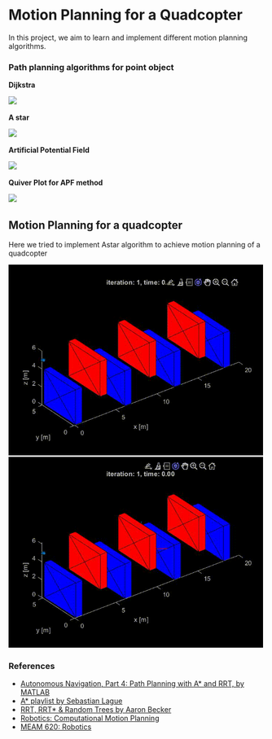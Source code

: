 # Motion Planning for a Quadcopter

In this project, we aim to learn and implement different motion planning algorithms.

### Path planning algorithms for point object
**Dijkstra**

![](https://github.com/RiVer2000/Quadcopter-Navigation/blob/main/Dijkstra_Astar/DijkstraGrid.gif)

**A  star**

![](https://github.com/RiVer2000/Quadcopter-Navigation/blob/main/Dijkstra_Astar/AstarGrid.gif)

**Artificial Potential Field**

![](https://github.com/RiVer2000/Quadcopter-Navigation/blob/main/Artificial%20Potential%20field/artificial_potential.gif)

**Quiver Plot for APF method**

![](https://github.com/RiVer2000/Quadcopter-Navigation/blob/main/Artificial%20Potential%20field/quiver_plot.jpg)

## Motion Planning for a quadcopter

Here we tried to implement Astar algorithm to achieve motion planning of a quadcopter
<p float="left">
  <img src="/Nav.gif" width="500" />
  <img src="/Quad_Nav.gif" width="500" /> 
</p>



### References

* [Autonomous Navigation, Part 4: Path Planning with A* and RRT, by MATLAB](https://www.youtube.com/watch?v=QR3U1dgc5RE)
* [A* playlist by Sebastian Lague](https://www.youtube.com/watch?v=-L-WgKMFuhE)
* [RRT, RRT* & Random Trees by Aaron Becker](https://youtu.be/Ob3BIJkQJEw)
* [Robotics: Computational Motion Planning ](https://www.coursera.org/learn/robotics-motion-planning/home/welcome)
* [MEAM 620: Robotics](https://www.eng.yale.edu/grablab/roboticscourseware/courses.html)
